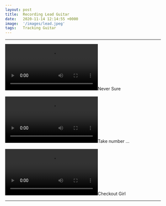 ```yaml
---
layout: post
title:  Recording Lead Guitar
date:   2020-11-14 12:14:55 +0000
image:  '/images/lead.jpeg'
tags:   Tracking Guitar
---
```


***

<div class="myDiv"><video controls><source src="/images/videos/lead_01.mp4" type="video/mp4"></video>Never Sure</div>
<br />
<div class="myDiv"><video controls><source src="/images/videos/lead_02.mp4" type="video/mp4"></video>Take number ...</div>
<br />
<div class="myDiv"><video controls><source src="/images/videos/lead_04.mp4" type="video/mp4"></video>Checkout Girl</div>

***